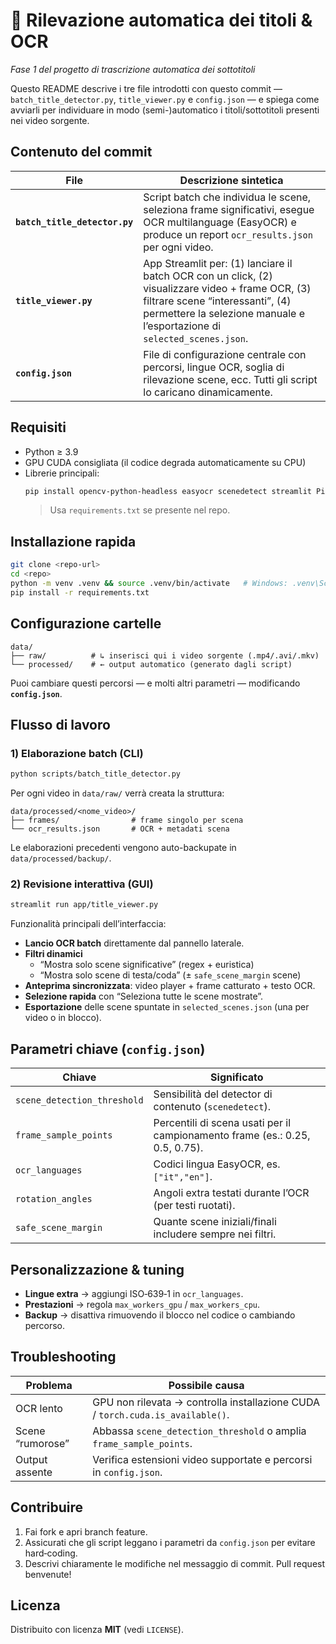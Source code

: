 # 📼 Rilevazione automatica dei titoli & OCR  
_Fase 1 del progetto di trascrizione automatica dei sottotitoli_

Questo README descrive i tre file introdotti con questo commit — `batch_title_detector.py`, `title_viewer.py` e `config.json` — e spiega come avviarli per individuare in modo (semi-)automatico i titoli/sottotitoli presenti nei video sorgente.

## Contenuto del commit
| File | Descrizione sintetica |
|------|-----------------------|
| **`batch_title_detector.py`** | Script batch che individua le scene, seleziona frame significativi, esegue OCR multilanguage (EasyOCR) e produce un report `ocr_results.json` per ogni video. |
| **`title_viewer.py`** | App Streamlit per: (1) lanciare il batch OCR con un click, (2) visualizzare video + frame OCR, (3) filtrare scene “interessanti”, (4) permettere la selezione manuale e l’esportazione di `selected_scenes.json`. |
| **`config.json`** | File di configurazione centrale con percorsi, lingue OCR, soglia di rilevazione scene, ecc. Tutti gli script lo caricano dinamicamente. |

## Requisiti
* Python ≥ 3.9  
* GPU CUDA consigliata (il codice degrada automaticamente su CPU)  
* Librerie principali:
  ```bash
  pip install opencv-python-headless easyocr scenedetect streamlit Pillow torch
  ```
  > Usa `requirements.txt` se presente nel repo.

## Installazione rapida
```bash
git clone <repo-url>
cd <repo>
python -m venv .venv && source .venv/bin/activate   # Windows: .venv\Scripts\activate
pip install -r requirements.txt
```

## Configurazione cartelle
```
data/
├── raw/          # ↳ inserisci qui i video sorgente (.mp4/.avi/.mkv)
└── processed/    # ← output automatico (generato dagli script)
```
Puoi cambiare questi percorsi — e molti altri parametri — modificando **`config.json`**.

## Flusso di lavoro

### 1) Elaborazione batch (CLI)
```bash
python scripts/batch_title_detector.py
```
Per ogni video in `data/raw/` verrà creata la struttura:
```
data/processed/<nome_video>/
├── frames/                # frame singolo per scena
└── ocr_results.json       # OCR + metadati scena
```
Le elaborazioni precedenti vengono auto-backupate in `data/processed/backup/`.

### 2) Revisione interattiva (GUI)
```bash
streamlit run app/title_viewer.py
```
Funzionalità principali dell’interfaccia:

* **Lancio OCR batch** direttamente dal pannello laterale.  
* **Filtri dinamici**  
  * “Mostra solo scene significative” (regex + euristica)  
  * “Mostra solo scene di testa/coda” (± `safe_scene_margin` scene)  
* **Anteprima sincronizzata**: video player + frame catturato + testo OCR.  
* **Selezione rapida** con “Seleziona tutte le scene mostrate”.  
* **Esportazione** delle scene spuntate in `selected_scenes.json` (una per video o in blocco).

## Parametri chiave (`config.json`)
| Chiave | Significato |
|--------|-------------|
| `scene_detection_threshold` | Sensibilità del detector di contenuto (`scenedetect`). |
| `frame_sample_points` | Percentili di scena usati per il campionamento frame (es.: 0.25, 0.5, 0.75). |
| `ocr_languages` | Codici lingua EasyOCR, es. `["it","en"]`. |
| `rotation_angles` | Angoli extra testati durante l’OCR (per testi ruotati). |
| `safe_scene_margin` | Quante scene iniziali/finali includere sempre nei filtri. |

## Personalizzazione & tuning
* **Lingue extra** → aggiungi ISO‑639‑1 in `ocr_languages`.  
* **Prestazioni** → regola `max_workers_gpu` / `max_workers_cpu`.  
* **Backup** → disattiva rimuovendo il blocco nel codice o cambiando percorso.  

## Troubleshooting
| Problema | Possibile causa |
|----------|-----------------|
| OCR lento | GPU non rilevata → controlla installazione CUDA / `torch.cuda.is_available()`. |
| Scene “rumorose” | Abbassa `scene_detection_threshold` o amplia `frame_sample_points`. |
| Output assente | Verifica estensioni video supportate e percorsi in `config.json`. |

## Contribuire
1. Fai fork e apri branch feature.  
2. Assicurati che gli script leggano i parametri da `config.json` per evitare hard‑coding.  
3. Descrivi chiaramente le modifiche nel messaggio di commit. Pull request benvenute!  

## Licenza
Distribuito con licenza **MIT** (vedi `LICENSE`).  
